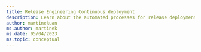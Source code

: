 ```yaml
---
title: Release Engineering Continuous deployment
description: Learn about the automated processes for release deployment that you can run on demand and rerun if something fails.
author: martinekuan
ms.author: martinek
ms.date: 05/04/2023
ms.topic: conceptual
---
```

